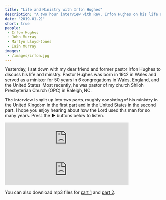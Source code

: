 ```yaml
---
title: "Life and Ministry with Irfon Hughes"
description: "A two hour interview with Rev. Irfon Hughes on his life and ministry."
date: "2019-01-22"
short: true
people:
 - Irfon Hughes
 - John Murray
 - Martyn Lloyd-Jones
 - Iain Murray
images:
 - /images/irfon.jpg
---
```


Yesterday, I sat down with my dear friend and former pastor Irfon Hughes to discuss his life and minstry. Pastor Hughes was born in 1942 in Wales and served as a minister for 50 years in 6 congregations in Wales, England, and the United States. Most recently, he was pastor of my church Shiloh Presbyterian Church (OPC) in Raleigh, NC.

The interview is split up into two parts, roughly consisting of his ministry in the United Kingdom in the first part and in the United States in the second part. I hope you enjoy hearing about how the Lord used this man for so many years. Press ️the ▶ buttons below to listen.

<div class="mt-4">
<iframe  src="https://anchor.fm/ulsterworldly/embed/episodes/Life-and-Ministry-with-Rev--Irfon-Hughes-e30m89/a-a97s5r" height="102px" width="400px" frameborder="0" scrolling="no"></iframe>
</div><div class="my-4">
<iframe src="https://anchor.fm/ulsterworldly/embed/episodes/Life-and-Ministry-with-Irfon-Hughes--Part-2-e30m94/a-a97sco" height="102px" width="400px" frameborder="0" scrolling="no"></iframe></div>

You can also download mp3 files for [part 1](https://s3.amazonaws.com/ulsterworldly.com/audio/irfon-hughes-1.mp3) and [part 2](https://s3.amazonaws.com/ulsterworldly.com/audio/irfon-hughes-2.mp3).
